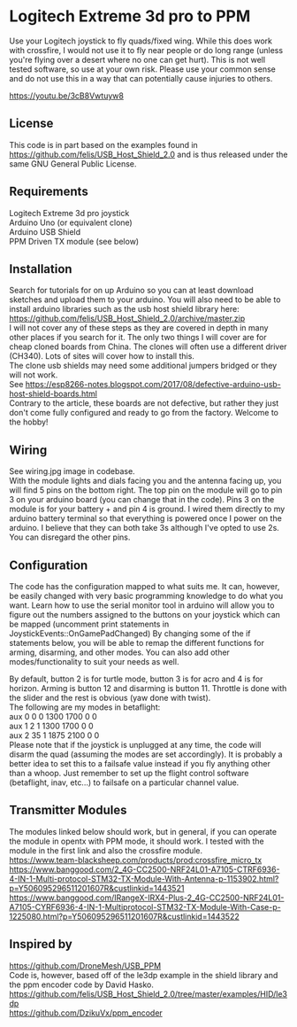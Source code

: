 # Logitech Extreme 3d pro to PPM
Use your Logitech joystick to fly quads/fixed wing.
While this does work with crossfire, I would not use it to fly near people or do long range (unless you're flying over a desert where no one can get hurt).
This is not well tested software, so use at your own risk. Please use your common sense and do not use this in a way that can potentially cause injuries to others. 

 https://youtu.be/3cB8Vwtuyw8
 
## License
This code is in part based on the examples found in https://github.com/felis/USB_Host_Shield_2.0 and is thus released under the same GNU General Public License.

## Requirements
Logitech Extreme 3d pro joystick  
Arduino Uno (or equivalent clone)  
Arduino USB Shield  
PPM Driven TX module (see below)  

## Installation
Search for tutorials for on up Arduino so you can at least download sketches and upload them to your arduino. You will also need to be able to install arduino libraries such as the usb host shield library here:   
https://github.com/felis/USB_Host_Shield_2.0/archive/master.zip  
I will not cover any of these steps as they are covered in depth in many other places if you search for it.
The only two things I will cover are for cheap cloned boards from China. The clones will often use a different driver (CH340). Lots of sites will cover how to install this.  
The clone usb shields may need some additional jumpers bridged or they will not work.   
See https://esp8266-notes.blogspot.com/2017/08/defective-arduino-usb-host-shield-boards.html  
Contrary to the article, these boards are not defective, but rather they just don't come fully configured and ready to go from the factory. Welcome to the hobby!

## Wiring
See wiring.jpg image in codebase.  
With the module lights and dials facing you and the antenna facing up, you will find 5 pins on the bottom right. The top pin on the module will go to pin 3 on your arduino board (you can change that in the code). Pins 3 on the module is for your battery + and pin 4 is ground. I wired them directly to my arduino battery terminal so that everything is powered once I power on the arduino. I believe that they can both take 3s although I've opted to use 2s. You can disregard the other pins.

## Configuration
The code has the configuration mapped to what suits me. It can, however, be easily changed with very basic programming knowledge to do what you want. Learn how to use the serial monitor tool in arduino will allow you to figure out the numbers assigned to the buttons on your joystick which can be mapped (uncomment print statements in JoystickEvents::OnGamePadChanged) By changing some of the if statements below, you will be able to remap the different functions for arming, disarming, and other modes. You can also add other modes/functionality to suit your needs as well. 

By default, button 2 is for turtle mode, button 3 is for acro and 4 is for horizon. Arming is button 12 and disarming is button 11. Throttle is done with the slider and the rest is obvious (yaw done with twist).  
The following are my modes in betaflight:  
aux 0 0 0 1300 1700 0 0  
aux 1 2 1 1300 1700 0 0  
aux 2 35 1 1875 2100 0 0  
Please note that if the joystick is unplugged at any time, the code will disarm the quad (assuming the modes are set accordingly). It is probably a better idea to set this to a failsafe value instead if you fly anything other than a whoop. Just remember to set up the flight control software (betaflight, inav, etc...) to failsafe on a particular channel value.

## Transmitter Modules
The modules linked below should work, but in general, if you can operate the module in opentx with PPM mode, it should work. I tested with the module in the first link and also the crossfire module.  
https://www.team-blacksheep.com/products/prod:crossfire_micro_tx  
https://www.banggood.com/2_4G-CC2500-NRF24L01-A7105-CTRF6936-4-IN-1-Multi-protocol-STM32-TX-Module-With-Antenna-p-1153902.html?p=Y506095296511201607R&custlinkid=1443521  
https://www.banggood.com/IRangeX-IRX4-Plus-2_4G-CC2500-NRF24L01-A7105-CYRF6936-4-IN-1-Multiprotocol-STM32-TX-Module-With-Case-p-1225080.html?p=Y506095296511201607R&custlinkid=1443522  

## Inspired by
https://github.com/DroneMesh/USB_PPM  
Code is, however, based off of the le3dp example in the shield library and the ppm encoder code by David Hasko.  
https://github.com/felis/USB_Host_Shield_2.0/tree/master/examples/HID/le3dp  
https://github.com/DzikuVx/ppm_encoder  
